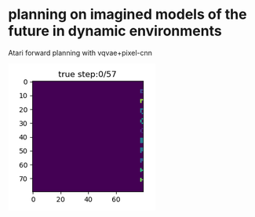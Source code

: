 # planning on imagined models of the future in dynamic environments

Atari forward planning with vqvae+pixel-cnn

![alt text](a_fast_seed_110.gif?raw=true "Freeway Agent - MCTS planning on imagination")

